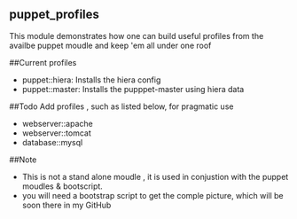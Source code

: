 ## puppet_profiles
This module demonstrates how one can build useful profiles from the availbe puppet moudle and keep 'em all under one roof

##Current profiles
- puppet::hiera: Installs the hiera config 
- puppet::master: Installs the pupppet-master using hiera data

##Todo
Add profiles , such as listed below, for pragmatic use
- webserver::apache
- webserver::tomcat
- database::mysql

##Note
- This is not a stand alone moudle , it is used in conjustion with the puppet moudles & bootscript.
- you will need a bootstrap script to get the comple picture, which will be soon there in my GitHub
